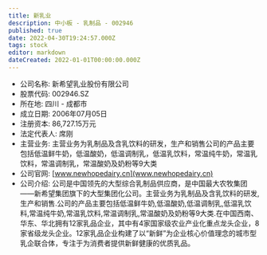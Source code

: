 ```yaml
---
title: 新乳业
description: 中小板 - 乳制品 - 002946
published: true
date: 2022-04-30T19:24:57.000Z
tags: stock
editor: markdown
dateCreated: 2022-01-01T00:00:00.000Z
---
```


- 公司名称: 新希望乳业股份有限公司
- 股票代码: 002946.SZ
- 所在地: 四川 - 成都市
- 成立日期: 2006年07月05日
- 注册资本: 86,727.15万元
- 法定代表人: 席刚
- 主营业务: 主营业务为乳制品及含乳饮料的研发，生产和销售公司的产品主要包括低温鲜牛奶，低温酸奶，低温调制乳，低温乳饮料，常温纯牛奶，常温乳饮料，常温调制乳，常温酸奶及奶粉等9大类
- 公司官网: [www.newhopedairy.cn](www.newhopedairy.cn)
- 公司介绍: 公司是中国领先的大型综合乳制品供应商，是中国最大农牧集团——新希望集团旗下的大型集团化公司。主营业务为乳制品及含乳饮料的研发,生产和销售.公司的产品主要包括低温鲜牛奶,低温酸奶,低温调制乳,低温乳饮料,常温纯牛奶,常温乳饮料,常温调制乳,常温酸奶及奶粉等9大类.在中国西南、华东、华北拥有12家乳品企业，其中有4家国家级农业产业化重点龙头企业，8家省级龙头企业。12家乳品企业构建了以“新鲜”为企业核心价值理念的城市型乳企联合体，专注于为消费者提供新鲜健康的优质乳品。


